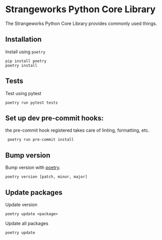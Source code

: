 # Strangeworks Python Core Library

The Strangeworks Python Core Library provides commonly used things.

## Installation

Install using `poetry`

```
pip install poetry
poetry install
```

## Tests

Test using pytest

```
poetry run pytest tests
```

## Set up dev pre-commit hooks:

the pre-commit hook registered takes care of linting, formatting, etc.

```
 poetry run pre-commit install
```

## Bump version

Bump version with [poetry](https://python-poetry.org/docs/cli/#version).

```
poetry version [patch, minor, major]
```

## Update packages

Update <package> version

```
poetry update <package>
```

Update all packages

```
poetry update
```
